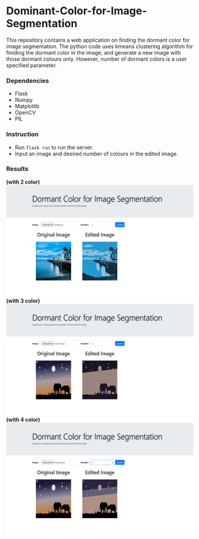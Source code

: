 # Dominant-Color-for-Image-Segmentation
This repository contains a web application on finding the dormant color for image segmentation. The python code uses kmeans clustering algorithm for finiding the dormant color in the image, and generate a new image with those dormant colours only. However, number of dormant colors is a user specified parameter.

### Dependencies
  * Flask
  * Numpy
  * Matplotlib
  * OpenCV
  * PIL
  
### Instruction
  * Run `flask run` to run the server. 
  * Input an image and desired number of colours in the edited image.
  
### Results

<b> (with 2 color) </b>
<br/>
<img src="./results/res1.png" height="300" width="600">
<br/>
<b> (with 3 color) </b>
<img src="./results/res2.png" height="300" width="600">
<b> (with 4 color) </b>
<img src="./results/res3.png" height="300" width="600">

